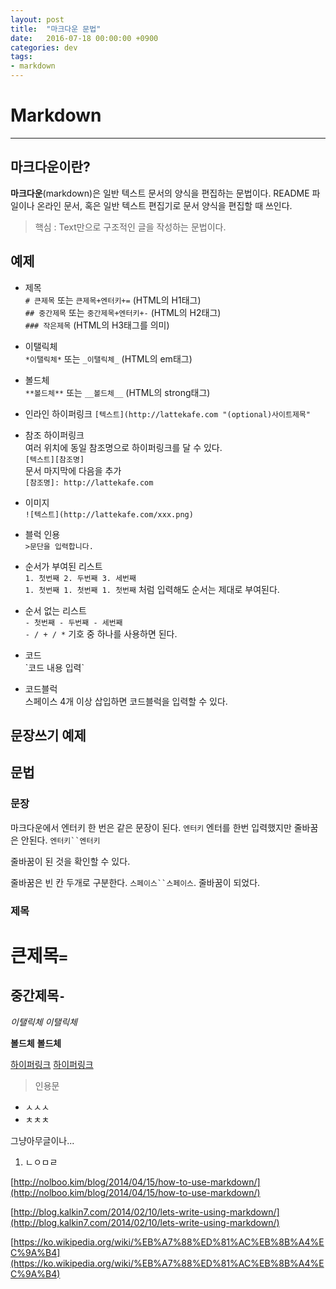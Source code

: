 ```yaml
---
layout: post
title:  "마크다운 문법"
date:   2016-07-18 00:00:00 +0900
categories: dev
tags: 
- markdown
---
```


# Markdown

---

## 마크다운이란?
**마크다운**(markdown)은 일반 텍스트 문서의 양식을 편집하는 문법이다.
README 파일이나 온라인 문서, 혹은 일반 텍스트 편집기로 문서 양식을 편집할 때 쓰인다.

> 핵심 : Text만으로 구조적인 글을 작성하는 문법이다.

## 예제
- 제목   
`# 큰제목` 또는 `큰제목+엔터키+=` (HTML의 H1태그)  
`## 중간제목` 또는 `중간제목+엔터키+-` (HTML의 H2태그)  
`### 작은제목` (HTML의 H3태그를 의미)

- 이탤릭체  
`*이탤릭체*` 또는 `_이탤릭체_` (HTML의 em태그)

- 볼드체  
`**볼드체**` 또는 `__볼드체__` (HTML의 strong태그)

- 인라인 하이퍼링크 
`[텍스트](http://lattekafe.com "(optional)사이트제목"`

- 참조 하이퍼링크  
여러 위치에 동일 참조명으로 하이퍼링크를 달 수 있다.  
`[텍스트][참조명]`  
문서 마지막에 다음을 추가  
`[참조명]: http://lattekafe.com`

- 이미지  
`![텍스트](http://lattekafe.com/xxx.png)`

- 블럭 인용  
`>문단을 입력합니다.`

- 순서가 부여된 리스트  
`1. 첫번째 2. 두번째 3. 세번째`  
`1. 첫번째 1. 첫번째 1. 첫번째` 처럼 입력해도 순서는 제대로 부여된다.

- 순서 없는 리스트  
`- 첫번째 - 두번째 - 세번째`  
`- / + / *` 기호 중 하나를 사용하면 된다.

- 코드  
\`코드 내용 입력\`

- 코드블럭  
    스페이스 4개 이상 삽입하면 코드블럭을 입력할 수 있다.


## 문장쓰기 예제

## 문법

### 문장
마크다운에서 엔터키 한 번은 같은 문장이 된다. 
`엔터키`
엔터를 한번 입력했지만 줄바꿈은 안된다.
`엔터키``엔터키`

줄바꿈이 된 것을 확인할 수 있다. 

줄바꿈은 빈 칸 두개로 구분한다.
`스페이스``스페이스`.    줄바꿈이 되었다.

### 제목
큰제목`=`
=
중간제목`-`
-

*이탤릭체*
_이탤릭체_

**볼드체**
__볼드체__

[하이퍼링크](http://lattekafe.com)
[하이퍼링크](http://lattekafe.com "라떼카페")

>인용문


- ㅅㅅㅅ
- ㅊㅊㅊ

그냥아무글이나...

1. ㄴㅇㅁㄹ



[http://nolboo.kim/blog/2014/04/15/how-to-use-markdown/](http://nolboo.kim/blog/2014/04/15/how-to-use-markdown/)

[http://blog.kalkin7.com/2014/02/10/lets-write-using-markdown/](http://blog.kalkin7.com/2014/02/10/lets-write-using-markdown/)

[https://ko.wikipedia.org/wiki/%EB%A7%88%ED%81%AC%EB%8B%A4%EC%9A%B4](https://ko.wikipedia.org/wiki/%EB%A7%88%ED%81%AC%EB%8B%A4%EC%9A%B4)
